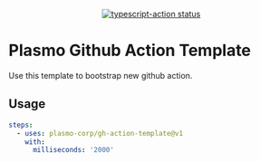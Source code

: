 <p align="center">
  <a href="https://github.com/plasmo-corp/gh-action-template/actions"><img alt="typescript-action status" src="https://github.com/plasmo-corp/gh-action-template/workflows/build-test/badge.svg"></a>
</p>

# Plasmo Github Action Template

Use this template to bootstrap new github action.

## Usage

```yaml
steps:
  - uses: plasmo-corp/gh-action-template@v1
    with:
      milliseconds: '2000'
```
